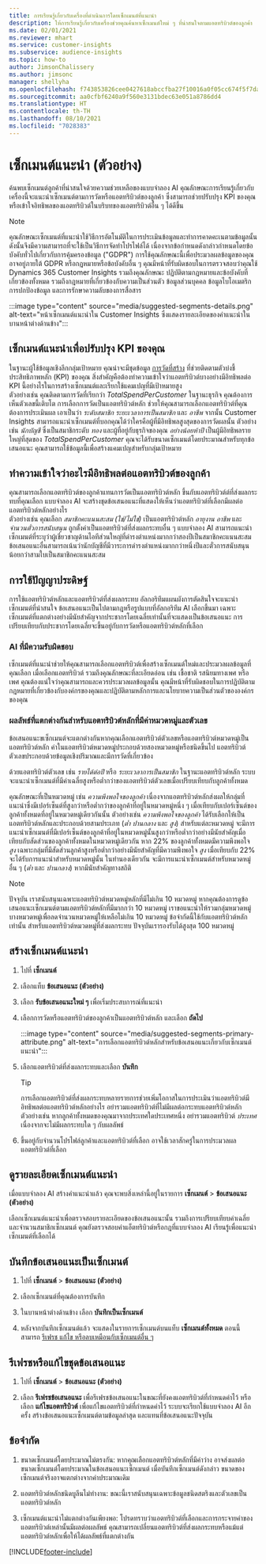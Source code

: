 ```yaml
---
title: การเรียนรู้เกี่ยวกับเครื่องที่ดำเนินการโดยเซ็กเมนต์ที่แนะนํา
description: ให้การเรียนรู้เกี่ยวกับเครื่องช่วยคุณค้นหาเซ็กเมนต์ใหม่ ๆ ที่น่าสนใจตามแอตทริบิวต์ของลูกค้า
ms.date: 02/01/2021
ms.reviewer: mhart
ms.service: customer-insights
ms.subservice: audience-insights
ms.topic: how-to
author: JimsonChalissery
ms.author: jimsonc
manager: shellyha
ms.openlocfilehash: f743853826cee0427618abccfba27f10016a0f05cc674f5f7da2210366d60305
ms.sourcegitcommit: aa0cfbf6240a9f560e3131bdec63e051a8786dd4
ms.translationtype: HT
ms.contentlocale: th-TH
ms.lasthandoff: 08/10/2021
ms.locfileid: "7028383"
---
```

# <a name="suggested-segments-preview"></a>เซ็กเมนต์แนะนํา (ตัวอย่าง)

ค้นพบเซ็กเมนต์ลูกค้าที่น่าสนใจด้วยความช่วยเหลือของแบบจำลอง AI คุณลักษณะการเรียนรู้เกี่ยวกับเครื่องนี้จะแนะนำเซ็กเมนต์ตามการวัดหรือแอตทริบิวต์ของลูกค้า ซึ่งสามารถช่วยปรับปรุง KPI ของคุณหรือเข้าใจอิทธิพลของแอตทริบิวต์ในบริบทของแอตทริบิวต์อื่น ๆ ได้ดีขึ้น 

> [!NOTE]
> คุณลักษณะเซ็กเมนต์ที่แนะนำใช้วิธีการอัตโนมัติในการประเมินข้อมูลและทำการคาดคะเนตามข้อมูลนั้น ดังนั้นจึงมีความสามารถที่จะใช้เป็นวิธีการจัดทำโปรไฟล์ได้ เนื่องจากข้อกำหนดดังกล่าวกำหนดโดยข้อบังคับทั่วไปเกี่ยวกับการคุ้มครองข้อมูล ("GDPR") การใช้คุณลักษณะนี้เพื่อประมวลผลข้อมูลของคุณอาจอยู่ภายใต้ GDPR หรือกฎหมายหรือข้อบังคับอื่น ๆ คุณมีหน้าที่รับผิดชอบในการตรวจสอบว่าคุณใช้ Dynamics 365 Customer Insights รวมถึงคุณลักษณะ ปฏิบัติตามกฎหมายและข้อบังคับที่เกี่ยวข้องทั้งหมด รวมถึงกฎหมายที่เกี่ยวข้องกับความเป็นส่วนตัว ข้อมูลส่วนบุคคล ข้อมูลไบโอเมตริก การปกป้องข้อมูล และการรักษาความลับของการสื่อสาร

:::image type="content" source="media/suggested-segments-details.png" alt-text="หน้าเซ็กเมนต์แนะนำใน Customer Insights ซึ่งแสดงรายละเอียดของคำแนะนำในบานหน้าต่างด้านข้าง":::

## <a name="suggested-segments-to-improve-your-kpis"></a>เซ็กเมนต์แนะนำเพื่อปรับปรุง KPI ของคุณ

ในฐานะผู้ใช้ข้อมูลเชิงลึกกลุ่มเป้าหมาย คุณน่าจะมีชุดข้อมูล [การวัดที่สร้าง](measures.md) ที่ช่วยติดตามตัวบ่งชี้ประสิทธิภาพหลัก (KPI) ของคุณ สิ่งสำคัญคือต้องทำความเข้าใจว่าแอตทริบิวต์บางอย่างมีอิทธิพลต่อ KPI นี้อย่างไรในการสร้างเซ็กเมนต์และเรียกใช้แคมเปญที่มีเป้าหมายสูง   
ตัวอย่างเช่น คุณติดตามการวัดที่เรียกว่า *TotalSpendPerCustomer* ในฐานะธุรกิจ คุณต้องการเห็นตัวเลขนี้เติบโต การเลือกการวัดเป็นแอตทริบิวต์หลัก ช่วยให้คุณสามารถเลือกแอตทริบิวต์ที่คุณต้องการประเมินผล เอาเป็นว่า *ระดับสมาชิก* *ระยะเวลาการเป็นสมาชิก* และ *อาชีพ* จากนั้น Customer Insights สามารถแนะนำเซ็กเมนต์ที่บอกคุณได้ว่าใครคือผู้ที่มีอิทธิพลสูงสุดของการวัดผลนั้น ตัวอย่างเช่น *นักบัญชี* ซึ่งเป็นสมาชิกระดับ *ทอง* และผู้ที่อยู่กับธุรกิจของคุณ *อย่างน้อยห้าปี* เป็นผู้มีอิทธิพลรายใหญ่ที่สุดของ *TotalSpendPerCustomer* คุณจะได้รับขนาดเซ็กเมนต์โดยประมาณสำหรับทุกข้อเสนอแนะ คุณสามารถใช้ข้อมูลนี้เพื่อสร้างแคมเปญสำหรับกลุ่มเป้าหมาย

## <a name="understand-what-influences-a-customer-attribute"></a>ทำความเข้าใจว่าอะไรมีอิทธิพลต่อแอตทริบิวต์ของลูกค้า

คุณสามารถเลือกแอตทริบิวต์ของลูกค้าแทนการวัดเป็นแอตทริบิวต์หลัก ขึ้นกับแอตทริบิวต์ต์ที่ส่งผลกระทบที่คุณเลือก แบบจำลอง AI จะสร้างชุดข้อเสนอแนะที่แสดงให้เห็นว่าแอตทริบิวต์ที่เลือกมีผลต่อแอตทริบิวต์หลักอย่างไร   
ตัวอย่างเช่น คุณเลือก *สมาชิกคะแนนสะสม (ใช่/ไม่ใช่)* เป็นแอตทริบิวต์หลัก *อายุงาน* *อาชีพ* และ *จำนวนตั๋วการสนับสนุน* ถูกตั้งค่าเป็นแอตทริบิวต์ที่ส่งผลกระทบอื่น ๆ แบบจำลอง AI สามารถแนะนำเซ็กเมนต์ที่ระบุว่าผู้เชี่ยวชาญด้านไอทีส่วนใหญ่ที่ดำรงตำแหน่งมากกว่าสองปีเป็นสมาชิกคะแนนสะสม ข้อเสนอแนะอื่นสามารถเน้นว่านักบัญชีที่มีวาระการดำรงตำแหน่งมากกว่าหนึ่งปีและตั๋วการสนับสนุนน้อยกว่าสามใบเป็นสมาชิกคะแนนสะสม 

## <a name="artificial-intelligence-usage"></a>การใช้ปัญญาประดิษฐ์

การใช้แอตทริบิวต์หลักและแอตทริบิวต์ที่ส่งผลกระทบ อัลกอริทึมแผนผังการตัดสินใจจะแนะนำเซ็กเมนต์ที่น่าสนใจ ข้อเสนอแนะเป็นไปตามกฎหรือรูปแบบที่อัลกอริทึม AI เลือกขึ้นมา เฉพาะเซ็กเมนต์ที่แตกต่างอย่างมีนัยสำคัญจากประชากรโดยเฉลี่ยเท่านั้นที่จะแสดงเป็นข้อเสนอแนะ การเปรียบเทียบกับประชากรโดยเฉลี่ยจะขึ้นอยู่กับการวัดหรือแอตทริบิวต์หลักที่เลือก

### <a name="responsible-ai"></a>AI ที่มีความรับผิดชอบ

เซ็กเมนต์ที่แนะนำช่วยให้คุณสามารถเลือกแอตทริบิวต์เพื่อสร้างเซ็กเมนต์ใหม่และประมวลผลข้อมูลที่คุณเลือก เมื่อเลือกแอตทริบิวต์ รวมถึงคุณลักษณะที่ละเอียดอ่อน เช่น เชื้อชาติ รสนิยมทางเพศ หรือเพศ คุณต้องแน่ใจว่าคุณสามารถและควรประมวลผลข้อมูลนั้น คุณมีหน้าที่รับผิดชอบในการปฏิบัติตามกฎหมายที่เกี่ยวข้องกับองค์กรของคุณและปฏิบัติตามหลักการและนโยบายความเป็นส่วนตัวขององค์กรของคุณ

### <a name="different-results-for-primary-attributes-with-categorical-and-numeric-values"></a>ผลลัพธ์ที่แตกต่างกันสำหรับแอตทริบิวต์หลักที่มีค่าหมวดหมู่และตัวเลข

ข้อเสนอแนะขเซ็กเมนต์จะแตกต่างกันหากคุณเลือกแอตทริบิวต์ตัวเลขหรือแอตทริบิวต์หมวดหมู่เป็นแอตทริบิวต์หลัก ค่าในแอตทริบิวต์หมวดหมู่ประกอบด้วยสองหมวดหมู่หรือชนิดขึ้นไป แอตทริบิวต์ตัวเลขประกอบด้วยข้อมูลเชิงปริมาณและมีการวัดที่เกี่ยวข้อง

ด้วยแอตทริบิวต์ตัวเลข เช่น *รายได้ต่อปี* หรือ *ระยะเวลาการเป็นสมาชิก* ในฐานะแอตทริบิวต์หลัก ระบบจะแนะนำเซ็กเมนต์ที่มีค่าเฉลี่ยสูงหรือต่ำกว่าของแอตทริบิวต์ตัวเลขเมื่อเปรียบเทียบกับลูกค้าทั้งหมด

คุณลักษณะที่เป็นหมวดหมู่ เช่น *ความพึงพอใจของลูกค้า* เนื่องจากแอตทริบิวต์หลักส่งผลให้กลุ่มที่แนะนำซึ่งมีเปอร์เซ็นต์ที่สูงกว่าหรือต่ำกว่าของลูกค้าที่อยู่ในหมวดหมู่หนึ่ง ๆ เมื่อเทียบกับเปอร์เซ็นต์ของลูกค้าทั้งหมดที่อยู่ในหมวดหมู่เดียวกันนั้น ตัวอย่างเช่น *ความพึงพอใจของลูกค้า* ได้รับเลือกให้เป็นแอตทริบิวต์หลักและประกอบด้วยสามประเภท (*ต่ำ* *ปานกลาง* และ *สูง*) สำหรับแต่ละหมวดหมู่ จะมีการแนะนำเซ็กเมนต์ที่มีเปอร์เซ็นต์ของลูกค้าที่อยู่ในหมวดหมู่นั้นสูงกว่าหรือต่ำกว่าอย่างมีนัยสำคัญเมื่อเทียบกับสัดส่วนของลูกค้าทั้งหมดในหมวดหมู่เดียวกัน หาก 22% ของลูกค้าทั้งหมดมีความพึงพอใจ *สูง* เฉพาะกลุ่มที่มีสัดส่วนลูกค้าสูงหรือต่ำกว่าอย่างมีนัยสำคัญที่มีความพึงพอใจ *สูง* เมื่อเทียบกับ 22% จะได้รับการแนะนำสำหรับหมวดหมู่นั้น ในทำนองเดียวกัน จะมีการแนะนำเซ็กเมนต์สำหรับหมวดหมู่อื่น ๆ (*ต่ำ* และ *ปานกลาง*) หากมีนัยสำคัญทางสถิติ

> [!NOTE]
> ปัจจุบัน เราสนับสนุนเฉพาะแอตทริบิวต์หมวดหมู่หลักที่มีไม่เกิน 10 หมวดหมู่ หากคุณต้องการดูข้อเสนอแนะเซ็กเมนต์ตามแอตทริบิวต์หลักที่มีมากกว่า 10 หมวดหมู่ เราขอแนะนำให้รวมกลุ่มหมวดหมู่บางหมวดหมู่เพื่อลดจำนวนหมวดหมู่ให้เหลือไม่เกิน 10 หมวดหมู่ ข้อจำกัดนี้ใช้กับแอตทริบิวต์หลักเท่านั้น สำหรับแอตทริบิวต์หมวดหมู่ที่ส่งผลกระทบ ปัจจุบันเรารองรับได้สูงสุด 100 หมวดหมู่

## <a name="generate-suggested-segments"></a>สร้างเซ็กเมนต์แนะนํา

1. ไปที่ **เซ็กเมนต์**

1. เลือกแท็บ **ข้อเสนอแนะ (ตัวอย่าง)**

1. เลือก **รับข้อเสนอแนะใหม่ ๆ** เพื่อเริ่มประสบการณ์ที่แนะนำ

1. เลือกการวัดหรือแอตทริบิวต์ของลูกค้าเป็นแอตทริบิวต์หลัก และเลือก **ถัดไป**

   :::image type="content" source="media/suggested-segments-primary-attribute.png" alt-text="การเลือกแอตทริบิวต์หลักสำหรับข้อเสนอแนะเกี่ยวกับเซ็กเมนต์แนะนำ":::

1. เลือกแอตทริบิวต์ที่ส่งผลกระทบและเลือก **บันทึก**
   
   > [!TIP]
   > การเลือกแอตทริบิวต์ที่ส่งผลกระทบหลายรายการช่วยเพิ่มโอกาสในการประเมินว่าแอตทริบิวต์มีอิทธิพลต่อแอตทริบิวต์หลักอย่างไร อย่ารวมแอตทริบิวต์ที่ไม่มีผลต่อกระทบแอตทริบิวต์หลัก ตัวอย่างเช่น หากลูกค้าทั้งหมดของคุณมาจากประเทศใดประเทศหนึ่ง อย่ารวมแอตทริบิวต์ *ประเทศ* เนื่องจากจะไม่มีผลกระทบใด ๆ กับผลลัพธ์

1. ขึ้นอยู่กับจำนวนโปรไฟล์ลูกค้าและแอตทริบิวต์ที่เลือก อาจใช้เวลาสักครู่ในการประมวลผลแอตทริบิวต์ที่เลือก 

## <a name="view-details-of-a-suggested-segment"></a>ดูรายละเอียดเซ็กเมนต์แนะนํา

เมื่อแบบจำลอง AI สร้างคำแนะนำแล้ว คุณจะพบสิ่งเหล่านี้อยู่ในรายการ **เซ็กเมนต์** > **ข้อเสนอแนะ (ตัวอย่าง)**
 
เลือกเซ็กเมนต์แนะนำเพื่อตรวจสอบรายละเอียดของข้อเสนอแนะนั้น รวมถึงการเปรียบเทียบค่าเฉลี่ยและจำนวนสมาชิกเซ็กเมนต์ คุณยังตรวจสอบค่าแอ็ตทริบิวต์หรือกฎที่แบบจำลอง AI เรียนรู้เพื่อแนะนำเซ็กเมนต์ที่เลือกได้

## <a name="save-a-suggestion-as-a-segment"></a>บันทึกข้อเสนอแนะเป็นเซ็กเมนต์

1. ไปที่ **เซ็กเมนต์** > **ข้อเสนอแนะ (ตัวอย่าง)**

1. เลือกเซ็กเมนต์ที่คุณต้องการบันทึก 

1. ในบานหน้าต่างด้านข้าง เลือก **บันทึกเป็นเซ็กเมนต์** 

1. หลังจากบันทึกเซ็กเมนต์แล้ว จะแสดงในรายการเซ็กเมนต์บนแท็บ **เซ็กเมนต์ทั้งหมด** ตอนนี้สามารถ [รีเฟรช แก้ไข หรือลบเหมือนกับเซ็กเมนต์อื่น ๆ](segments.md)

## <a name="refresh-or-edit-a-set-of-suggestions"></a>รีเฟรชหรือแก้ไขชุดข้อเสนอแนะ

1. ไปที่ **เซ็กเมนต์** > **ข้อเสนอแนะ (ตัวอย่าง)**

1. เลือก **รีเฟรชข้อเสนอแนะ** เพื่อรีเฟรชข้อเสนอแนะในขณะที่ยังคงแอตทริบิวต์ที่กำหนดค่าไว้ หรือเลือก **แก้ไขแอตทริบิวต์** เพื่อแก้ไขแอตทริบิวต์ที่กำหนดค่าไว้ ระบบจะเรียกใช้แบบจำลอง AI อีกครั้ง สร้างข้อเสนอแนะเซ็กเมนต์ตามข้อมูลล่าสุด และแทนที่ข้อเสนอแนะปัจจุบัน

## <a name="limitations"></a>ข้อจำกัด

1. ขนาดเซ็กเมนต์โดยประมาณไม่ตรงกัน: หากคุณเลือกแอตทริบิวต์หลักที่มีค่าว่าง อาจส่งผลต่อขนาดเซ็กเมนต์โดยประมาณในข้อเสนอแนะเซ็กเมนต์ เมื่อบันทึกเซ็กเมนต์ดังกล่าว ขนาดของเซ็กเมนต์จริงอาจแตกต่างจากค่าประมาณเดิม
 
2. แอตทริบิวต์หลักชนิดบูลีนไม่ทำงาน: ขณะนี้เราสนับสนุนเฉพาะข้อมูลชนิดสตริงและตัวเลขเป็นแอตทริบิวต์หลัก

3. เซ็กเมนต์แนะนำไม่แตกต่างกันเพียงพอ: โปรดทราบว่าแอตทริบิวต์ที่เลือกและการกระจายค่าของแอตทริบิวต์เหล่านั้นมีผลต่อผลลัพธ์ คุณสามารถเปลี่ยนแอตทริบิวต์ที่ส่งผลกระทบหรือแม้แต่แอตทริบิวต์หลักเพื่อให้ได้ผลลัพธ์ที่แตกต่างกัน



[!INCLUDE[footer-include](../includes/footer-banner.md)]